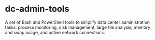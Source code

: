 # dc-admin-tools
A set of Bash and PowerShell tools to simplify data center administration tasks: process monitoring, disk management, large file analysis, memory and swap usage, and active network connections.
